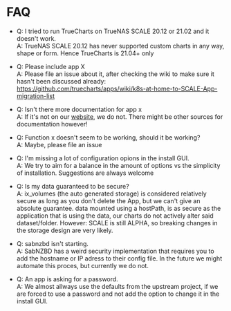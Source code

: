 # FAQ

- Q: I tried to run TrueCharts on TrueNAS SCALE 20.12 or 21.02 and it doesn't work.<br>
A: TrueNAS SCALE 20.12 has never supported custom charts in any way, shape or form. Hence TrueCharts is 21.04+ only

- Q: Please include app X<br>
A: Please file an issue about it, after checking the wiki to make sure it hasn't been discussed already:
https://github.com/truecharts/apps/wiki/k8s-at-home-to-SCALE-App-migration-list

- Q: Isn't there more documentation for app x<br>
A: If it's not on our [website](https://truecharts.org), we do not. There might be other sources for documentation however!

- Q: Function x doesn't seem to be working, should it be working?<br>
A: Maybe, please file an issue

- Q: I'm missing a lot of configuration opions in the install GUI.<br>
A: We try to aim for a balance in the amount of options vs the simplicity of installation. Suggestions are always welcome

- Q: Is my data guaranteed to be secure?<br>
A: ix_volumes (the auto generated storage) is considered relatively secure as long as you don't delete the App, but we can't give an absolute guarantee. data mounted using a hostPath, is as secure as the application that is using the data, our charts do not actively alter said dataset/folder. However: SCALE is still ALPHA, so breaking changes in the storage design are very likely.

- Q: sabnzbd isn't starting.<br>
A: SabNZBD has a weird security implementation that requires you to add the hostname or IP adress to their config file. In the future we might automate this proces, but currently we do not.

- Q: An app is asking for a password.<br>
A: We almost allways use the defaults from the upstream project, if we are forced to use a password and not add the option to change it in the install GUI.
